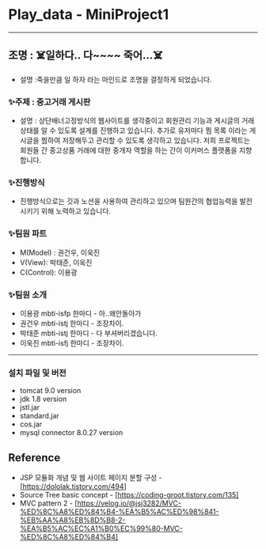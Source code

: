 # Play_data - MiniProject1
<hr>

## 조명 : ☠️일하다.. 다~~~~ 죽어...☠️

- 설명 :죽을만큼 일 하자 라는 마인드로 조명을 결정하게 되었습니다.

### ✨주제 : 중고거래 게시판

- 설명 : 상단배너고정방식의 웹사이트를 생각중이고 회원관리 기능과 게시글의 거래 상태를 알 수 있도록 설계를 진행하고 있습니다. 추가로 유저마다 찜 목록 이라는 게시글을 찜하여 저장해두고 관리할 수 있도록 생각하고 있습니다. 저희 프로젝트는 회원들 간 중고상품 거래에 대한 중개자 역할을 하는 간이 이커머스 플랫폼을 지향합니다.

### ✨진행방식

- 진행방식으로는 깃과 노션을 사용하여 관리하고 있으며 팀원간의 협업능력을 발전시키기 위해 노력하고 있습니다.

### ✨팀원 파트

- M(Model) : 권건우, 이욱진
- V(View): 박태준, 이욱진
- C(Control): 이용광

### ✨팀원 소개

- 이용광 mbti-isfp 한마디 - 아..왜안돌아가
- 권건우 mbti-istj 한마디 - 조장차이.
- 박태준 mbti-istj 한마디 - 다 부셔버리겠습니다.
- 이욱진 mbti-isfj 한마디 - 조장차이.
<hr>

### 설치 파일 및 버전

- tomcat 9.0 version
- jdk 1.8 version
- jstl.jar
- standard.jar
- cos.jar
- mysql connector 8.0.27 version

## Reference

- JSP 모듈화 개념 및 웹 사이트 페이지 분할 구성 - [https://dololak.tistory.com/494]<br>
- Source Tree basic concept - [https://coding-groot.tistory.com/135]<br>
- MVC pattern 2 - [https://velog.io/@jsj3282/MVC-%ED%8C%A8%ED%84%B4-%EA%B5%AC%ED%98%841-%EB%AA%A8%EB%8D%B8-2-%EA%B5%AC%EC%A1%B0%EC%99%80-MVC-%ED%8C%A8%ED%84%B4]
